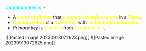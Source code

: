 **<span style="color:#00ffff">Candidate key is</span>** :-
- A ***<span style="color:#fffd01">set of attributes</span>*** that ***<span style="color:#fffd01">uniquely identifies</span>*** ***<span style="color:#fffd01">tuples</span>*** in a ***<span style="color:#fffd01">Table</span>***.
- ***<span style="color:#fffd01">Candidate Key</span>*** is a ***<span style="color:#fffd01">Super Key</span>*** with ***<span style="color:#fffd01">no Repeated Attributes</span>***.
- *Primary key* is <span style="color:#fffd01">selected</span> from <span style="color:#fffd01">Candidate key</span>.

![[Pasted image 20230913072623.png]]
![[Pasted image 20230913072625.png]]